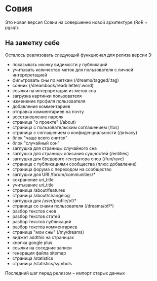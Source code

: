 Совия
=====

Это новая версия Совии на совершенно новой архитектуре (RoR + pgsql).

На заметку себе
---------------

Осталось реализовать следующий функционал для релиза версии 3:

 * показывать иконку видимости у публикаций
 * учитывать количество меток для пользователя с личной интерпретацией
 * фильтровать сны по меткам (/dreams/tagged/:tag)
 * сонник (/dreambook/read/:letter/:word)
 * ссылки на интерпретации из меток сна
 * загрузка картинки пользователя
 * изменение профиля пользователя
 * добавление комментариев
 * отправка комментариев на почту
 * восстановление пароля
 * страница "о проекте" (/about)
 * страница с пользовательским соглашением (/tos)
 * страница с соглашением о конфиденциальности (/privacy)
 * блок "чаще всего снится"
 * блок "случайный сон"
 * заглушка для страницы случайного сна
 * заглушка для страницы описания сущностей (/entities)
 * заглушка для бредового генератора снов (/fun/rave)
 * страница с публикациями сообщества (плюс добавление)
 * страница форума с переходом на сообщество
 * заглушки для URI /forum/communities/*
 * сохранение uri_title
 * учитывание uri_title
 * страница /about/features
 * страница /about/changelog
 * заглушка для /user/profile/of/*
 * страница со снами пользователя (/dreams/of/*)
 * разбор текстов снов
 * разбор текстов статей
 * разбор текстов публикаций
 * разбор текстов комментариев
 * страница "мои сны" (/my/dreams)
 * виджет addthis на страницах
 * кнопка google plus
 * ссылки на соседние записи
 * генерация файла sitemap
 * страница /statistics
 * страница /statistics/symbols

Последний шаг перед релизом – импорт старых данных

